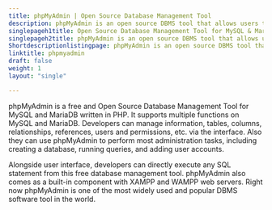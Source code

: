 ```yaml
---
title: phpMyAdmin | Open Source Database Management Tool
description: phpMyAdmin is an open source DBMS tool that allows users to interact and manage various databases including MySQL and MariaDB via web interface.
singlepageh1title: Open Source Database Management Tool for MySQL & MariaDB
singlepageh2title: phpMyAdmin is an open source DBMS tool that allows users to interact and manage various databases including MySQL and MariaDB via web interface.
Shortdescriptionlistingpage: phpMyAdmin is an open source DBMS tool that allows users to interact and manage various databases including MySQL and MariaDB via web interface.
linktitle: phpmyadmin
draft: false
weight: 1
layout: "single"

---
```


phpMyAdmin is a free and Open Source Database Management Tool for MySQL and MariaDB written in PHP. It supports multiple functions on MySQL and MariaDB. Developers can manage information, tables, columns, relationships, references, users and permissions, etc. via the interface. Also they can use phpMyAdmin to perform most administration tasks, including creating a database, running queries, and adding user accounts.

Alongside user interface, developers can directly execute any SQL statement from this free database management tool. phpMyAdmin also comes as a built-in component with XAMPP and WAMPP web servers. Right now phpMyAdmin is one of the most widely used and popular DBMS software tool in the world.